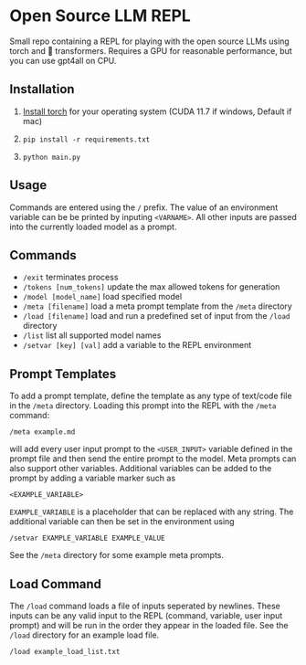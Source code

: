 # Open Source LLM REPL

Small repo containing a REPL for playing with the open source LLMs using torch and 🤗 transformers. Requires a GPU for reasonable performance, but you can use gpt4all on CPU.

## Installation

1. [Install torch](https://pytorch.org/get-started/locally/) for your operating system (CUDA 11.7 if windows, Default if mac) 

2. `pip install -r requirements.txt`

3. `python main.py`

## Usage

Commands are entered using the `/` prefix. The value of an environment variable can be be printed by inputing `<VARNAME>`. All other inputs are passed into the currently loaded model as a prompt.

## Commands

- `/exit` terminates process
- `/tokens [num_tokens]` update the max allowed tokens for generation
- `/model [model_name]` load specified model
- `/meta [filename]` load a meta prompt template from the `/meta` directory
- `/load [filename]` load and run a predefined set of input from the `/load` directory
- `/list` list all supported model names
- `/setvar [key] [val]` add a variable to the REPL environment

## Prompt Templates

To add a prompt template, define the template as any type of text/code file in the `/meta` directory. Loading this prompt into the REPL with the `/meta` command:
```
/meta example.md
```
will add every user input prompt to the `<USER_INPUT>` variable defined in the prompt file and then send the entire prompt to the model. Meta prompts can also support other variables. Additional variables can be added to the prompt by adding a variable marker such as 
```
<EXAMPLE_VARIABLE>
```
`EXAMPLE_VARIABLE` is a placeholder that can be replaced with any string. The additional variable can then be set in the environment using
```
/setvar EXAMPLE_VARIABLE EXAMPLE_VALUE
```
See the `/meta` directory for some example meta prompts.

## Load Command

The `/load` command loads a file of inputs seperated by newlines. These inputs can be any valid input to the REPL (command, variable, user input prompt) and will be run in the order they appear in the loaded file. See the `/load` directory for an example load file.

```
/load example_load_list.txt
```
